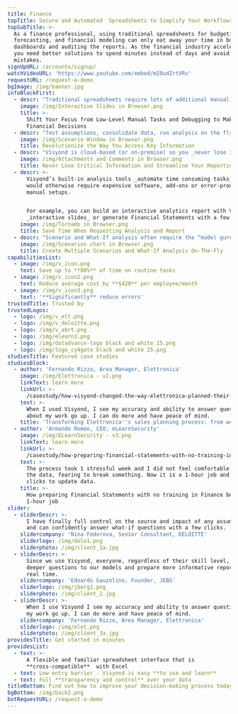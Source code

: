 ```yaml
---
title: Finance
topTitle: Secure and Automated  Spreadsheets to Simplify Your Workflows
topSubTitle: >-
  As a finance professional, using traditional spreadsheets for budgeting,
  forecasting, and financial modeling can only eat away your time in building
  dashboards and auditing the reports. As the financial industry accelerates,
  you need better solutions to spend minutes instead of days and avoid costly
  mistakes.
signUpURL: /accounts/signup/
watchVideoURL: 'https://www.youtube.com/embed/mIOudZrtVRs'
requestURL: /request-a-demo
bgImage: /img/banner.jpg
infoBlockFirst:
  - descr: "Traditional spreadsheets require lots of additional manual processes like passing data via email and manual data consolidations. This opens the door to a massive loss of time and high risk of working with inaccurate data. Most business employ additional manual audits to protect themselves which leads to even more time lost while other departments wait for your reports!\r\n\r\nWith Visyond you can _easily consolidate data, test assumptions, run analysis at an unprecedented speed and accuracy_. Data is securely stored in the cloud (or on-premise), you can manage and _transfer team knowledge and supporting documents easily_, track all inputs, changes and versions, and _eliminate dependency from the model creator_ by testing your assumptions from any device _without risking to break the model or any formulas_.\r\n"
    image: /img/Interactive Slides in Browser.png
    title: >-
      Shift Your Focus from Low-Level Manual Tasks and Debugging to Making Sound
      Financial Decisions
  - descr: "Test assumptions, consolidate data, run analysis on the fly, on the move, without waiting for your analysts. With Visyond, you can _focus on the key performance metrics that are critical_.\r\n\r\nVisyond connects disparate data among spreadsheets and displays the information so you can make decisions quickly:\r\n\r\n* Graphically displays opportunities and risks\r\n* Identifies the source of information\r\n* Secures confidential information to be viewed only by authorized users\r\n* Allows you to apply what-if scenarios on the fly\r\n"
    image: /img/Scenario Window in Browser.png
    title: Revolutionize the Way You Access Key Information
  - descr: "Visyond is cloud-based (or on-premise) so you _never lose information_ - you can manage and transfer team knowledge easily, accelerate your reporting process by minimizing time in collecting data and building reports. _As data is collected, you can secure who sees it_. \r\n\r\nVisyond’s spreadsheet technology resides on the cloud eliminating the need for emailing spreadsheets. It applies natural naming conventions making it easy to _build reports with speed_. \r\n\r\nVisyond _never breaks formulas or loses your team's work_ while always tracking their input and changes.\r\n"
    image: /img/Attachments and Comments in Browser.png
    title: Never Lose Critical Information and Streamline Your Reporting Process
  - descr: >-
      Visyond’s built-in analysis tools _automate time consuming tasks_ that
      would otherwise require expensive software, add-ons or error-prone lengthy
      manual setups. 


      For example, you can build an interactive analytics report with Visyond’s
      _interactive slides_ or generate Financial Statements with a few clicks.
    image: /img/Tornado in Browser.png
    title: Save Time When Requesting Analysis and Report
  - descr: "Scenario and What-If analysis often require the “model guru” to write, maintain and debug macros while continuously updating them to meet the reporting requirements. Visyond allows all collaborators to complete these tasks independently, speeding up delivery times and removing bottlenecks:\r\n\n* Add multiple assumptions (without erasing existing ones) to any cell and combine them in scenarios\r\n* Have as many scenarios as you like without the chaos of multiple files and model versions\r\n* Visualize and compare all the scenarios with in real time\r\n* Retrieve supporting documents instantaneously from inside the cell\r\n"
    image: /img/Scenarios chart in Browser.png
    title: Create Multiple Scenarios and What-If Analysis On-The-Fly
capabilitiesList:
  - image: /img/v_icon.png
    text: Save up to **80%** of time on routine tasks
  - image: /img/v_icon2.png
    text: Reduce average cost by **$420** per employee/month
  - image: /img/v_icon3.png
    text: '**Significantly** reduce errors'
trustedTitle: Trusted by
trustedLogos:
  - logo: /img/v_elt.png
  - logo: /img/v_deloitte.png
  - logo: /img/v_abrt.png
  - logo: /img/elearn2.png
  - logo: /img/datadvance-logo black and white 15.png
  - logo: /img/logo_cy4gate black and white 25.png
studiesTitle: Featured case studies
studiesBlock:
  - author: 'Fernando Rizzo, Area Manager, Elettronica'
    image: /img/Elettronica - v2.png
    linkText: learn more
    linkUrl: >-
      /casestudy/how-visyond-changed-the-way-elettronica-planned-their-sales-and-shortened-the-process-from-weeks-to-hours/
    text: >-
      When I used Visyond, I see my accuracy and ability to answer questions
      about my work go up. I can do more and have peace of mind.
    title: 'Transforming Elettronica''s sales planning process: from weeks to hours'
  - author: 'Armando Romeo, CEO, eLearnSecurity'
    image: /img/ELearnSecurity - v3.png
    linkText: learn more
    linkUrl: >-
      /casestudy/how-preparing-financial-statements-with-no-training-in-finance-became-a-1-hour-job/
    text: >-
      The process took 1 stressful week and I did not feel comfortable to update
      the data, fearing to break something. Now it is a 1-hour job and a few
      clicks to update data.
    title: >-
      How preparing Financial Statements with no training in Finance became a
      1-hour job
slider:
  - sliderDescr: >-
      I have finally full control on the source and impact of any assumptions,
      and can confidently answer what-if questions with a few clicks.
    slidercompany: 'Nina Fedorova, Senior Consultant, DELOITTE'
    sliderlogo: /img/delo1.png
    sliderphoto: /img/client_1a.jpg
  - sliderDescr: >-
      Since we use Visyond, everyone, regardless of their skill level, can ask
      deeper questions to our models and prepare more informative reports in
      real time.
    slidercompany: 'Edoardo Gauzolino, Founder, JEBG'
    sliderlogo: /img/jberg1.png
    sliderphoto: /img/client_2.jpg
  - sliderDescr: >-
      When I use Visyond I see my accuracy and ability to answer questions about
      my work go up. I can do more and have peace of mind.
    slidercompany: 'Fernando Rizzo, Area Manager, Elettronica'
    sliderlogo: /img/elet.png
    sliderphoto: /img/client_3a.jpg
providesTitle: Get started in minutes
providesList:
  - text: >-
      A flexible and familiar spreadsheet interface that is
      **cross-compatible**  with Excel
  - text: Low entry barrier - Visyond is easy **to use and learn**
  - text: Full **transparency and control** over your data
titleBottom: Find out how to improve your decision-making process today
bgBottom: /img/back2.png
botRequestURL: /request-a-demo
---
```


